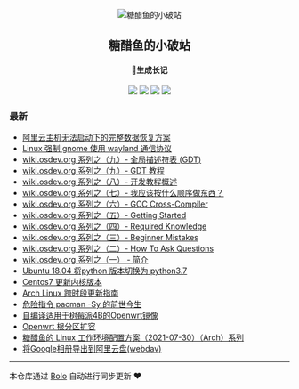 <p align="center"><img alt="糖醋鱼的小破站" src="https://oss.expoli.tech/img/HEE_favicon.png"></p><h2 align="center">
糖醋鱼的小破站
</h2>

<h4 align="center">🐠生成长记</h4>
<p align="center"><a title="糖醋鱼的小破站" target="_blank" href="https://github.com/expoli/bolo-blog"><img src="https://img.shields.io/github/last-commit/expoli/bolo-blog.svg?style=flat-square&color=FF9900"></a>
<a title="GitHub repo size in bytes" target="_blank" href="https://github.com/expoli/bolo-blog"><img src="https://img.shields.io/github/repo-size/expoli/bolo-blog.svg?style=flat-square"></a>
<a title="Bolo Version" target="_blank" href="https://github.com/adlered/bolo-solo"><img src="https://img.shields.io/badge/bolo-v2.6 稳定版-f1e05a.svg?style=flat-square&color=blueviolet"></a>
<a title="Hits" target="_blank" href="https://github.com/88250/hits"><img src="https://hits.b3log.org/expoli/bolo-blog.svg"></a></p>

### 最新

* [阿里云主机无法启动下的完整数据恢复方案](https://expoli.tech/articles/2022/08/12/1660269223615.html)
* [Linux 强制 gnome 使用 wayland 通信协议](https://expoli.tech/articles/2022/07/04/1656893499729.html)
* [wiki.osdev.org 系列之（九）- 全局描述符表 (GDT)](https://expoli.tech/articles/2022/06/11/1654937103303.html)
* [wiki.osdev.org 系列之（九）- GDT 教程](https://expoli.tech/articles/2022/06/11/1655022123760.html)
* [wiki.osdev.org 系列之（八）- 开发教程概述](https://expoli.tech/articles/2022/06/11/1654920969652.html)
* [wiki.osdev.org 系列之（七）- 我应该按什么顺序做东西？](https://expoli.tech/articles/2022/06/11/1654913225694.html)
* [wiki.osdev.org 系列之（六）- GCC Cross-Compiler](https://expoli.tech/articles/2022/06/10/1654861381912.html)
* [wiki.osdev.org 系列之（五）- Getting Started](https://expoli.tech/articles/2022/06/10/1654832154270.html)
* [wiki.osdev.org 系列之（四）- Required Knowledge](https://expoli.tech/articles/2022/06/09/1654780162002.html)
* [wiki.osdev.org 系列之（三）- Beginner Mistakes](https://expoli.tech/articles/2022/06/09/1654785705065.html)
* [wiki.osdev.org 系列之（二）- How To Ask Questions](https://expoli.tech/articles/2022/06/09/1654837274648.html)
* [wiki.osdev.org 系列之（一） - 简介](https://expoli.tech/articles/2022/06/09/1654767003313.html)
* [Ubuntu 18.04 将python 版本切换为 python3.7](https://expoli.tech/articles/2022/05/30/1653917302720.html)
* [Centos7 更新内核版本](https://expoli.tech/articles/2022/05/04/1651652951905.html)
* [Arch Linux 跨时段更新指南](https://expoli.tech/articles/2022/01/04/1641282412282.html)
* [危险指令 pacman -Sy 的前世今生](https://expoli.tech/articles/2022/01/04/1641283754635.html)
* [自编译适用于树莓派4B的Openwrt镜像](https://expoli.tech/articles/2021/12/15/1639564263986.html)
* [Openwrt 根分区扩容](https://expoli.tech/articles/2021/12/10/1639125544720.html)
* [糖醋鱼的 Linux 工作环境配置方案（2021-07-30）（Arch）系列](https://expoli.tech/articles/2021/07/30/1627614066701.html)
* [将Google相册导出到阿里云盘(webdav)](https://expoli.tech/articles/2021/07/18/1626606693060.html)



---

本仓库通过 [Bolo](https://github.com/adlered/bolo-solo) 自动进行同步更新 ❤️ 